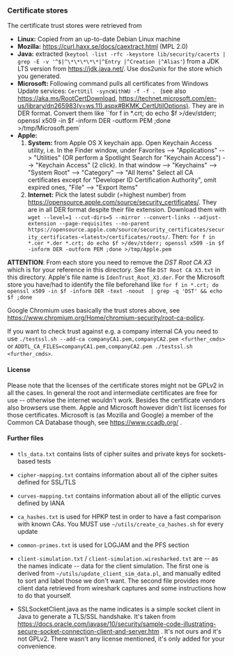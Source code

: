 
### Certificate stores

The certificate trust stores were retrieved from

* **Linux:** Copied from an up-to-date Debian Linux machine
* **Mozilla:** https://curl.haxx.se/docs/caextract.html (MPL 2.0)
* **Java:** extracted (``keytool -list -rfc -keystore lib/security/cacerts | grep -E -v '^$|^\*\*\*\*\*|^Entry |^Creation |^Alias'``) from a JDK LTS version from https://jdk.java.net/. Use dos2unix for the store which you generated.
* **Microsoft:** Following command pulls all certificates from Windows Update services: ``CertUtil -syncWithWU -f -f . `` (see also https://aka.ms/RootCertDownload, https://technet.microsoft.com/en-us/library/dn265983(v=ws.11).aspx#BKMK_CertUtilOptions). They are in DER format. Convert them like ``for f in *.crt; do echo $f >/dev/stderr; openssl x509 -in $f -inform DER -outform PEM ;done >/tmp/Microsoft.pem`
* **Apple:**
    1. __System:__ from Apple OS X keychain app.  Open Keychain Access utility, i.e.
  In the Finder window, under Favorites --> "Applications" --> "Utilities"
  (OR perform a Spotlight Search for "Keychain Access")
  --> "Keychain Access" (2 click). In that window --> "Keychains" --> "System Root"
  --> "Category" --> "All Items"
  Select all CA certificates except for "Developer ID Certification Authority", omit expired ones,  "File" --> "Export Items"
    2. __Internet:__ Pick the latest subdir (=highest number) from https://opensource.apple.com/source/security_certificates/. They are in all DER format despite their file extension. Download them with ``wget --level=1 --cut-dirs=5 --mirror --convert-links --adjust-extension --page-requisites --no-parent https://opensource.apple.com/source/security_certificates/security_certificates-<latest>/certificates/roots/``. Then: ``for f in *.cer *.der *.crt; do echo $f >/dev/stderr; openssl x509 -in $f -inform DER -outform PEM ;done >/tmp/Apple.pem``

**ATTENTION**: From each store you need to remove the _DST Root CA X3_ which is for your reference in this directory. See file ``DST Root CA X3.txt`` in this directory. Apple's file name is ``IdenTrust_Root_X3.der``. For the Microsoft store you have/had to identify the file beforehand like ``for f in *.crt; do  openssl x509 -in $f -inform DER -text -noout  | grep -q 'DST' && echo $f ;done``

Google Chromium uses basically the trust stores above, see https://www.chromium.org/Home/chromium-security/root-ca-policy.

If you want to check trust against e.g. a company internal CA you need to use ``./testssl.sh --add-ca companyCA1.pem,companyCA2.pem <further_cmds>`` or ``ADDTL_CA_FILES=companyCA1.pem,companyCA2.pem ./testssl.sh <further_cmds>``.


#### License

Please note that the licenses of the certificate stores might not be GPLv2 in all the cases. In general the root and intermediate certificates are free for use -- otherwise the internet wouldn't work. Besides the certificate vendors also browsers use them. Apple and Microsoft however didn't list licenses for those certificates. Microsoft is (as Mozilla and Google) a member of the Common CA Database though, see https://www.ccadb.org/ .


#### Further files

* ``tls_data.txt`` contains lists of cipher suites and private keys for sockets-based tests

* ``cipher-mapping.txt`` contains information about all of the cipher suites defined for SSL/TLS

* ``curves-mapping.txt`` contains information about all of the elliptic curves defined by IANA

* ``ca_hashes.txt`` is used for HPKP test in order to have a fast comparison with known CAs. You MUST
   use ``~/utils/create_ca_hashes.sh`` for every update

* ``common-primes.txt`` is used for LOGJAM and the PFS section

* ``client-simulation.txt`` / ``client-simulation.wiresharked.txt`` are -- as the names indicate -- data for the client simulation.
  The first one is derived from ``~/utils/update_client_sim_data.pl``, and manually edited to sort and label those we don't want.
  The second file provides more client data retrieved from wireshark captures and some instructions how to do that yourself.

* SSLSocketClient.java as the name indicates is a simple socket client in Java to generate a TLS/SSL handshake. It's taken from
  https://docs.oracle.com/javase/10/security/sample-code-illustrating-secure-socket-connection-client-and-server.htm . It's not
  ours and it's not GPLv2. There wasn't any license mentioned, it's only added for your convenience.


